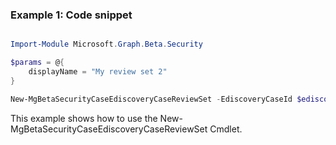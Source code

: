 ### Example 1: Code snippet

```powershell

Import-Module Microsoft.Graph.Beta.Security

$params = @{
	displayName = "My review set 2"
}

New-MgBetaSecurityCaseEdiscoveryCaseReviewSet -EdiscoveryCaseId $ediscoveryCaseId -BodyParameter $params

```
This example shows how to use the New-MgBetaSecurityCaseEdiscoveryCaseReviewSet Cmdlet.

